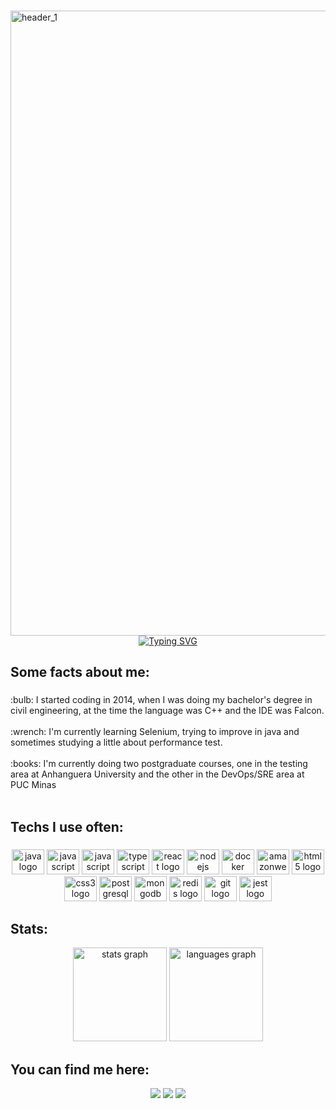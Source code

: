 ###

<img width="1000" alt="header_1" src="https://user-images.githubusercontent.com/99501431/209255979-ec22d6b7-6b32-4903-80da-71fd0490437d.png">
<div align="center">
<a href="https://git.io/typing-svg"><img src="https://readme-typing-svg.demolab.com?font=Fira+Code&size=30&duration=2000&pause=1000&color=db9916&center=true&vCenter=true&width=435&lines=Hi%2C+I'm+Weiller+Carvalho;Software+Engineer" alt="Typing SVG" /></a>
</div>

###

###


###

<h2 align="left">Some facts about me:</h2>

###

<p align="left">:bulb: I started coding in 2014, when I was doing my bachelor's degree in civil engineering, at the time the language was C++ and the IDE was Falcon.<br><br>:wrench: I'm currently learning Selenium, trying to improve in java and sometimes studying a little about performance test.<br><br>:books: I'm currently doing two postgraduate courses, one in the testing area at Anhanguera University and the other in the DevOps/SRE area at PUC Minas<br><br>


<h2 align="left">Techs I use often:</h2>

###

<div align="center">
  <img src="https://cdn.jsdelivr.net/gh/devicons/devicon/icons/java/java-original.svg" height="40" width="52" alt="java logo"  />
  <img src="https://cdn.jsdelivr.net/gh/devicons/devicon/icons/javascript/javascript-original.svg" height="40" width="52" alt="javascript logo"  />
  <img src="https://cdn.jsdelivr.net/gh/devicons/devicon/icons/elixir/elixir-original.svg" height="40" width="52" alt="javascript logo"  />
  <img src="https://cdn.jsdelivr.net/gh/devicons/devicon/icons/typescript/typescript-original.svg" height="40" width="52" alt="typescript logo"  />
  <img src="https://cdn.jsdelivr.net/gh/devicons/devicon/icons/react/react-original.svg" height="40" width="52" alt="react logo"  />
  <img src="https://cdn.jsdelivr.net/gh/devicons/devicon/icons/nodejs/nodejs-original.svg" height="40" width="52" alt="nodejs logo"  />
  <img src="https://cdn.jsdelivr.net/gh/devicons/devicon/icons/docker/docker-original.svg" height="40" width="52" alt="docker logo"  />
  <img src="https://cdn.jsdelivr.net/gh/devicons/devicon/icons/amazonwebservices/amazonwebservices-original.svg" height="40" width="52" alt="amazonwebservices logo"  />
  <img src="https://cdn.jsdelivr.net/gh/devicons/devicon/icons/html5/html5-original.svg" height="40" width="52" alt="html5 logo"  />
  <img src="https://cdn.jsdelivr.net/gh/devicons/devicon/icons/css3/css3-original.svg" height="40" width="52" alt="css3 logo"  />
  <img src="https://cdn.jsdelivr.net/gh/devicons/devicon/icons/postgresql/postgresql-original.svg" height="40" width="52" alt="postgresql logo"  />
  <img src="https://cdn.jsdelivr.net/gh/devicons/devicon/icons/mongodb/mongodb-original.svg" height="40" width="52" alt="mongodb logo"  />
  <img src="https://cdn.jsdelivr.net/gh/devicons/devicon/icons/redis/redis-original.svg" height="40" width="52" alt="redis logo"  />
  <img src="https://cdn.jsdelivr.net/gh/devicons/devicon/icons/git/git-original.svg" height="40" width="52" alt="git logo"  />
  <img src="https://cdn.jsdelivr.net/gh/devicons/devicon/icons/jest/jest-plain.svg" height="40" width="52" alt="jest logo"  />

</div>

###

<h2 align="left">Stats:</h2>

<div align="center">
  <img src="https://github-readme-stats-sigma-five.vercel.app/api?hide_title=false&hide_rank=false&show_icons=true&include_all_commits=true&count_private=true&disable_animations=false&theme=dracula&locale=en&hide_border=false&username=weillercarvalho" height="150" alt="stats graph"  />
  <img src="https://github-readme-stats-sigma-five.vercel.app/api/top-langs?locale=en&hide_title=false&layout=compact&card_width=320&langs_count=5&theme=dracula&hide_border=false&username=weillercarvalho" height="150" alt="languages graph"  />
</div>

<h2 align="left">You can find me here:</h2>

<div align="center">
  
  <a href="https://www.linkedin.com/in/weillercarvalho/" target="_blank"><img src="https://img.shields.io/badge/Linkedin-100000?style=for-the-badge&logo=Linkedin&logoColor=white&labelColor=C3C3C3&color=C3C3C3"></a>
  <a href="https://weillercarvalho.com/" target="_blank"><img src="https://img.shields.io/badge/WEBSITE-100000?style=for-the-badge&logo=Website&logoColor=white&labelColor=black&color=1aaba8"></a>
  <a href="https://linktr.ee/weillercarvalho" target="_blank"><img src="https://img.shields.io/badge/LINKTREE-100000?style=for-the-badge&logo=Linktree&logoColor=white&labelColor=C3C3C3&color=C3C3C3"></a> 
</div>


